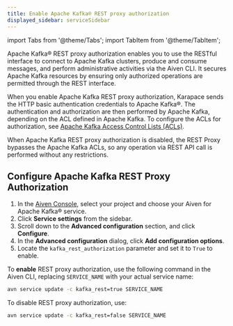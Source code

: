 ```yaml
---
title: Enable Apache Kafka® REST proxy authorization
displayed_sidebar: serviceSidebar
---
```


import Tabs from '@theme/Tabs';
import TabItem from '@theme/TabItem';

Apache Kafka® REST proxy authorization enables you to use the RESTful interface to connect to Apache Kafka clusters, produce and consume messages, and perform administrative activities via the Aiven CLI.  It secures Apache Kafka resources by ensuring only authorized operations are permitted through the REST interface.

When you enable Apache Kafka REST proxy authorization, Karapace sends
the HTTP basic authentication credentials to Apache Kafka®. The
authentication and authorization are then performed by Apache Kafka,
depending on the ACL defined in Apache Kafka. To configure the ACLs for
authorization, see
[Apache Kafka Access Control Lists (ACLs)](/docs/products/kafka/concepts/acl).

When Apache Kafka REST proxy authorization is disabled, the REST Proxy
bypasses the Apache Kafka ACLs, so any operation via REST API call is
performed without any restrictions.

## Configure Apache Kafka REST Proxy Authorization


<Tabs groupId="sync">
<TabItem value="Console" label="Console" default>

1. In the [Aiven Console](https://console.aiven.io/), select your project and
   choose your Aiven for Apache Kafka® service.
1. Click **Service settings** from the sidebar.
1. Scroll down to the **Advanced configuration** section, and click **Configure**.
1. In the **Advanced configuration** dialog, click **Add configuration options**.
1. Locate the `kafka_rest_authorization` parameter and set it to `True` to enable.


</TabItem>
<TabItem value="CLI" label="CLI">

To **enable** REST proxy authorization, use the following command in the Aiven CLI,
replacing `SERVICE_NAME` with your actual service name:

```bash
avn service update -c kafka_rest=true SERVICE_NAME
```

To disable REST proxy authorization, use:

```bash
avn service update -c kafka_rest=false SERVICE_NAME
```
</TabItem>
</Tabs>
